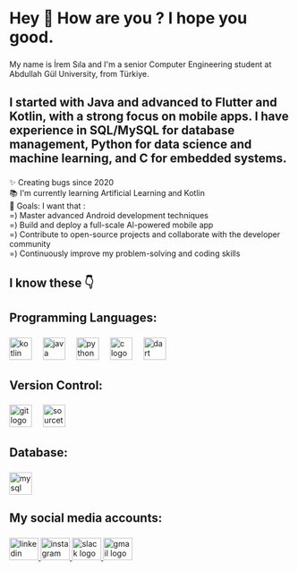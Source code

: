 <h1 align="left">Hey 👋 How are you ? I hope you good.</h1>

###

<p align="left">My name is İrem Sıla and I'm a senior Computer Engineering student at Abdullah Gül University, from Türkiye.</p>

###

<h2 align="left">I started with Java and advanced to Flutter and Kotlin, with a strong focus on mobile apps. I have experience in SQL/MySQL for database management, Python for data science and machine learning, and C for embedded systems.</h2>

###

<p align="left">✨ Creating bugs since 2020<br>📚 I'm currently learning Artificial Learning and Kotlin<br>🎯 Goals: I want that : <br>=) Master advanced Android development techniques<br>=) Build and deploy a full-scale AI-powered mobile app<br>=) Contribute to open-source projects and collaborate with the developer community<br>=) Continuously improve my problem-solving and coding skills</p>

###

<h2 align="left">I know these 👇</h2>

###

###

<h2 align="left">Programming Languages:</h2>

###

<div align="left">
  <img src="https://cdn.jsdelivr.net/gh/devicons/devicon/icons/kotlin/kotlin-original.svg" height="40" alt="kotlin logo"  />
  <img width="12" />
  <img src="https://cdn.jsdelivr.net/gh/devicons/devicon/icons/java/java-original.svg" height="40" alt="java logo"  />
  <img width="12" />
  <img src="https://cdn.jsdelivr.net/gh/devicons/devicon/icons/python/python-original.svg" height="40" alt="python logo"  />
  <img width="12" />
  <img src="https://cdn.jsdelivr.net/gh/devicons/devicon/icons/c/c-original.svg" height="40" alt="c logo"  />
  <img width="12" />
  <img src="https://cdn.jsdelivr.net/gh/devicons/devicon/icons/dart/dart-original.svg" height="40" alt="dart logo"  />
  <img width="12" />
</div>

###

###

<h2 align="left">Version Control:</h2>

###

<div align="left">
  <img src="https://cdn.jsdelivr.net/gh/devicons/devicon/icons/git/git-original.svg" height="40" alt="git logo"  />
  <img width="12" />
  <img src="https://cdn.jsdelivr.net/gh/devicons/devicon/icons/sourcetree/sourcetree-original.svg" height="40" alt="sourcetree logo"  />
  <img width="12" />
</div>

###

<h2 align="left">Database:</h2>

###
<div align="left">
  <img src="https://cdn.jsdelivr.net/gh/devicons/devicon/icons/mysql/mysql-original.svg" height="40" alt="mysql logo"  />
</div>

###

<h2 align="left">My social media accounts:</h2>

###

###

<div align="left">
  <a href="https://www.linkedin.com/in/iremsila-yildirim/" target="_blank">
    <img src="https://raw.githubusercontent.com/maurodesouza/profile-readme-generator/master/src/assets/icons/social/linkedin/default.svg" width="52" height="40" alt="linkedin logo"  />
  </a>
  <a href="https://www.instagram.com/codingwithiremsila/" target="_blank">
    <img src="https://raw.githubusercontent.com/maurodesouza/profile-readme-generator/master/src/assets/icons/social/instagram/default.svg" width="52" height="40" alt="instagram logo"  />
  </a>
  <a href="https://oyunveuygulama.slack.com/team/U066W8NFFQV" target="_blank">
    <img src="https://raw.githubusercontent.com/maurodesouza/profile-readme-generator/master/src/assets/icons/social/slack/default.svg" width="52" height="40" alt="slack logo"  />
  </a>
  <a href="iremsilayildirimm@gmail.com" target="_blank">
    <img src="https://raw.githubusercontent.com/maurodesouza/profile-readme-generator/master/src/assets/icons/social/gmail/default.svg" width="52" height="40" alt="gmail logo"  />
  </a>
</div>

###
